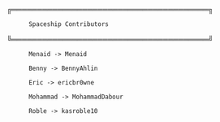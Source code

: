╔═══════════════════════════════════════╗

          Spaceship Contributors

╚═══════════════════════════════════════╝

          Menaid -> Menaid
            
          Benny -> BennyAhlin
            
          Eric -> ericbr0wne
            
          Mohammad -> MohammadDabour
            
          Roble -> kasroble10
